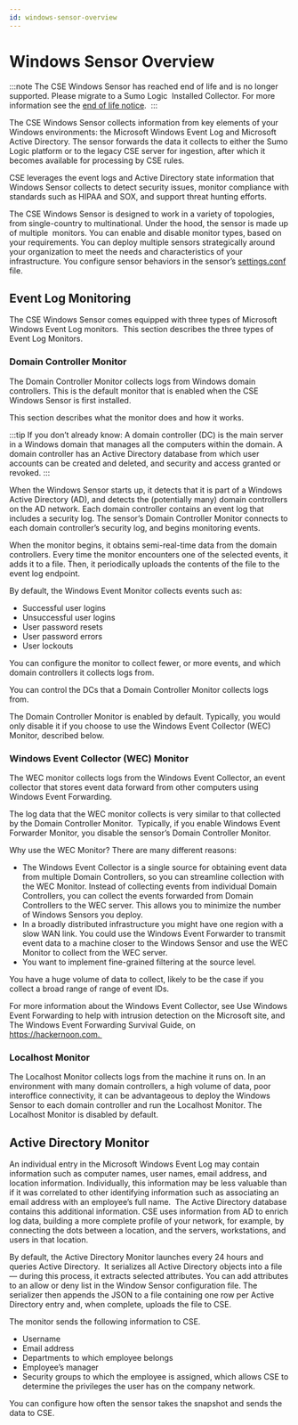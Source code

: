 ```yaml
---
id: windows-sensor-overview
---
```


# Windows Sensor Overview

:::note
The CSE Windows Sensor has reached end of life and is no longer supported. Please migrate to a Sumo Logic  Installed Collector. For more information see the [end of life notice](https://app.getbeamer.com/cloudsiementerprise/en/end-of-life-notice-_-cloud-siem-enterprise-sensors).  
:::

The CSE Windows Sensor collects information from key elements of your Windows environments: the Microsoft Windows Event Log and Microsoft Active Directory. The sensor forwards the data it collects to either the Sumo Logic platform or to the legacy CSE server for ingestion, after which it becomes available for processing by CSE rules.  

CSE leverages the event logs and Active Directory state information that Windows Sensor collects to detect security issues, monitor compliance with standards such as HIPAA and SOX, and support threat hunting efforts. 

The CSE Windows Sensor is designed to work in a variety of topologies, from single-country to multinational. Under the hood, the sensor is made up of multiple  monitors. You can enable and disable monitor types, based on your requirements. You can deploy multiple sensors strategically around your organization to meet the needs and characteristics of your infrastructure. You configure sensor behaviors in the sensor’s [settings.conf](06_Windows_Sensor_Configuration_Settings.md "Windows Sensor Configuration Settings") file. 

## Event Log Monitoring

The CSE Windows Sensor comes equipped with three types of Microsoft Windows Event Log monitors.  This section describes the three types of Event Log Monitors.

### Domain Controller Monitor

The Domain Controller Monitor collects logs from Windows domain controllers. This is the default monitor that is enabled when the CSE Windows Sensor is first installed. 

This section describes what the monitor does and how it works.

:::tip
If you don’t already know: A domain controller (DC) is the main server in a Windows domain that manages all the computers within the domain. A domain controller has an Active Directory database from which user accounts can be created and deleted, and security and access granted or revoked.
:::

When the Windows Sensor starts up, it detects that it is part of a Windows Active Directory (AD), and detects the (potentially many) domain controllers on the AD network. Each domain controller contains an event log that includes a security log. The sensor’s Domain Controller Monitor connects to each domain controller’s security log, and begins monitoring events. 

When the monitor begins, it obtains semi-real-time data from the domain controllers. Every time the monitor encounters one of the selected events, it adds it to a file. Then, it periodically uploads the contents of the file to the event log endpoint.

By default, the Windows Event Monitor collects events such as:

* Successful user logins
* Unsuccessful user logins
* User password resets
* User password errors
* User lockouts

You can configure the monitor to collect fewer, or more events, and which domain controllers it collects logs from.

You can control the DCs that a Domain Controller Monitor collects logs from.

The Domain Controller Monitor is enabled by default. Typically, you would only disable it if you choose to use the Windows Event Collector (WEC) Monitor, described below.

### Windows Event Collector (WEC) Monitor

The WEC monitor collects logs from the Windows Event Collector, an event collector that stores event data forward from other computers using Windows Event Forwarding. 

The log data that the WEC monitor collects is very similar to that collected by the Domain Controller Monitor.  Typically, if you enable Windows Event Forwarder Monitor, you disable the sensor’s Domain Controller Monitor.

Why use the WEC Monitor? There are many different reasons:

* The Windows Event Collector is a single source for obtaining event data from multiple Domain Controllers, so you can streamline collection with the WEC Monitor. Instead of collecting events from individual Domain Controllers, you can collect the events forwarded from Domain Controllers to the WEC server. This allows you to minimize the number of Windows Sensors you deploy.
* In a broadly distributed infrastructure you might have one region with a slow WAN link. You could use the Windows Event Forwarder to transmit event data to a machine closer to the Windows Sensor and use the WEC Monitor to collect from the WEC server. 
* You want to implement fine-grained filtering at the source level.

You have a huge volume of data to collect, likely to be the case if you collect a broad range of range of event IDs.

For more information about the Windows Event Collector, see Use Windows Event Forwarding to help with intrusion detection on the Microsoft site, and The Windows Event Forwarding Survival Guide, on https://hackernoon.com. 

### Localhost Monitor 

The Localhost Monitor collects logs from the machine it runs on. In an environment with many domain controllers, a high volume of data, poor interoffice connectivity, it can be advantageous to deploy the Windows Sensor to each domain controller and run the Localhost Monitor.  The Localhost Monitor is disabled by default. 

## Active Directory Monitor 

An individual entry in the Microsoft Windows Event Log may contain information such as computer names, user names, email address, and location information. Individually, this information may be less valuable than if it was correlated to other identifying information such as associating an email address with an employee’s full name.  The Active Directory database contains this additional information. CSE uses information from AD to enrich log data, building a more complete profile of your network, for example, by connecting the dots between a location, and the servers, workstations, and users in that location. 

By default, the Active Directory Monitor launches every 24 hours and queries Active Directory.  It serializes all Active Directory objects into a file — during this process, it extracts selected attributes. You can add attributes to an allow or deny list in the Window Sensor configuration file. The serializer then appends the JSON to a file containing one row per Active Directory entry and, when complete, uploads the file to CSE.

The monitor sends the following information to CSE.

* Username
* Email address
* Departments to which employee belongs
* Employee’s manager
* Security groups to which the employee is assigned, which allows CSE to determine the privileges the user has on the company network.

You can configure how often the sensor takes the snapshot and sends the data to CSE.
